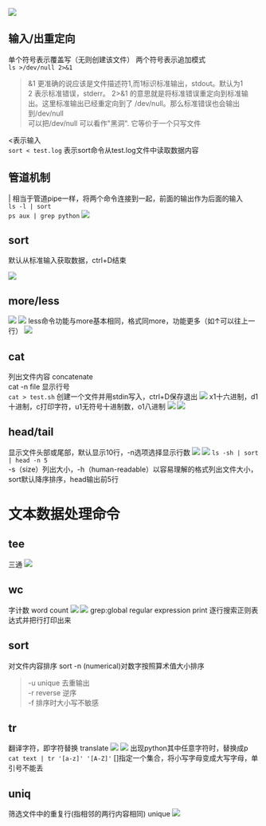 ![](pics2/text.jpg)

## 输入/出重定向
单个符号表示覆盖写（无则创建该文件）
两个符号表示追加模式  
`ls >/dev/null 2>&1`  
>&1 更准确的说应该是文件描述符1,而1标识标准输出，stdout。默认为1  
2 表示标准错误，stderr。
2>&1 的意思就是将标准错误重定向到标准输出。这里标准输出已经重定向到了 /dev/null。那么标准错误也会输出到/dev/null  
可以把/dev/null 可以看作"黑洞". 它等价于一个只写文件

<表示输入  
`sort < test.log` 表示sort命令从test.log文件中读取数据内容

## 管道机制
| 相当于管道pipe一样，将两个命令连接到一起，前面的输出作为后面的输入  
`ls -l | sort`  
`ps aux | grep python`
![](pics2/flexibility.jpg)

## sort
默认从标准输入获取数据，ctrl+D结束

![](pics2/command.jpg)

## more/less
![](pics2/more.jpg)
![](pics2/more2.jpg)
less命令功能与more基本相同，格式同more，功能更多（如↑可以往上一行） 
![](pics2/more3.jpg)

## cat
列出文件内容 concatenate  
cat -n file 显示行号  
`cat > test.sh` 创建一个文件并用stdin写入，ctrl+D保存退出
![](pics2/cat.jpg)
x1十六进制，d1十进制，c打印字符，u1无符号十进制数，o1八进制
![](pics2/cat2.jpg)
![](pics2/cat3.jpg)

## head/tail
显示文件头部或尾部，默认显示10行，-n选项选择显示行数
![](pics2/head.jpg)
![](pics2/head2.jpg)
`ls -sh | sort | head -n 5`  
-s（size）列出大小，-h（human-readable）以容易理解的格式列出文件大小，sort默认降序排序，head输出前5行

# 文本数据处理命令
## tee
三通
![](pics2/tee.jpg)

## wc
字计数 word count
![](pics2/wc.jpg)
![](pics2/wc2.jpg)
grep:global regular expression print 逐行搜索正则表达式并把行打印出来

## sort
对文件内容排序
sort -n (numerical)对数字按照算术值大小排序  
>-u unique 去重输出<br>
-r reverse 逆序  
-f 排序时大小写不敏感

## tr
翻译字符，即字符替换 translate
![](pics2/tr.jpg)
![](pics2/tr2.jpg)
出现python其中任意字符时，替换成p  
`cat text | tr '[a-z]' '[A-Z]'`
[]指定一个集合，将小写字母变成大写字母，单引号不能丢

## uniq
筛选文件中的重复行(指相邻的两行内容相同) unique
![](pics2/uniq.jpg)